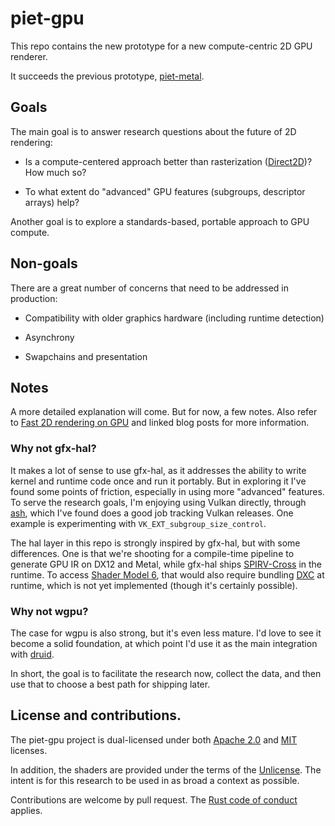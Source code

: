 # piet-gpu

This repo contains the new prototype for a new compute-centric 2D GPU renderer.

It succeeds the previous prototype, [piet-metal].

## Goals

The main goal is to answer research questions about the future of 2D rendering:

* Is a compute-centered approach better than rasterization ([Direct2D])? How much so?

* To what extent do "advanced" GPU features (subgroups, descriptor arrays) help?

Another goal is to explore a standards-based, portable approach to GPU compute.

## Non-goals

There are a great number of concerns that need to be addressed in production:

* Compatibility with older graphics hardware (including runtime detection)

* Asynchrony

* Swapchains and presentation

## Notes

A more detailed explanation will come. But for now, a few notes. Also refer to [Fast 2D rendering on GPU] and linked blog posts for more information.

### Why not gfx-hal?

It makes a lot of sense to use gfx-hal, as it addresses the ability to write kernel and runtime code once and run it portably. But in exploring it I've found some points of friction, especially in using more "advanced" features. To serve the research goals, I'm enjoying using Vulkan directly, through [ash], which I've found does a good job tracking Vulkan releases. One example is experimenting with `VK_EXT_subgroup_size_control`.

The hal layer in this repo is strongly inspired by gfx-hal, but with some differences. One is that we're shooting for a compile-time pipeline to generate GPU IR on DX12 and Metal, while gfx-hal ships [SPIRV-Cross] in the runtime. To access [Shader Model 6], that would also require bundling [DXC] at runtime, which is not yet implemented (though it's certainly possible).

### Why not wgpu?

The case for wgpu is also strong, but it's even less mature. I'd love to see it become a solid foundation, at which point I'd use it as the main integration with [druid].

In short, the goal is to facilitate the research now, collect the data, and then use that to choose a best path for shipping later.

## License and contributions.

The piet-gpu project is dual-licensed under both [Apache 2.0](LICENSE-APACHE) and [MIT](LICENSE_MIT) licenses.

In addition, the shaders are provided under the terms of the [Unlicense]. The intent is for this research to be used in as broad a context as possible.

Contributions are welcome by pull request. The [Rust code of conduct] applies.

[piet-metal]: https://github.com/linebender/piet-metal
[Direct2D]: https://docs.microsoft.com/en-us/windows/win32/direct2d/direct2d-portal
[ash]: https://github.com/MaikKlein/ash
[SPIRV-Cross]: https://github.com/KhronosGroup/SPIRV-Cross
[Shader Model 6]: https://docs.microsoft.com/en-us/windows/win32/direct3dhlsl/hlsl-shader-model-6-0-features-for-direct3d-12
[DXC]: https://github.com/microsoft/DirectXShaderCompiler
[druid]: https://github.com/xi-editor/druid
[Unlicense]: https://unlicense.org/
[Rust code of conduct]: https://www.rust-lang.org/policies/code-of-conduct
[Fast 2D rendering on GPU]: https://raphlinus.github.io/rust/graphics/gpu/2020/06/13/fast-2d-rendering.html
